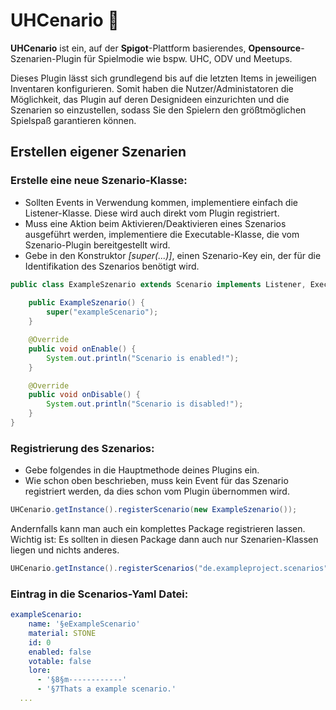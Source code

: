 # UHCenario 👾

<b>UHCenario</b> ist ein, auf der <b>Spigot</b>-Plattform basierendes, <b>Opensource</b>-Szenarien-Plugin für Spielmodie wie bspw. UHC, ODV und Meetups.

Dieses Plugin lässt sich grundlegend bis auf die letzten Items in jeweiligen Inventaren konfigurieren.
Somit haben die Nutzer/Administatoren die Möglichkeit, das Plugin auf deren Designideen einzurichten und die Szenarien so einzustellen,
sodass Sie den Spielern den größtmöglichen Spielspaß garantieren können.

## Erstellen eigener Szenarien

### Erstelle eine neue Szenario-Klasse:
- Sollten Events in Verwendung kommen, implementiere einfach die Listener-Klasse.
  Diese wird auch direkt vom Plugin registriert.
- Muss eine Aktion beim Aktivieren/Deaktivieren eines Szenarios ausgeführt werden, implementiere die Executable-Klasse,
  die vom Szenario-Plugin bereitgestellt wird.
- Gebe in den Konstruktor _[super(...)]_, einen Szenario-Key ein, der für die Identifikation des Szenarios benötigt wird.
```java
public class ExampleSzenario extends Scenario implements Listener, Executable {
    
    public ExampleSzenario() {
        super("exampleScenario");
    }

    @Override
    public void onEnable() {
        System.out.println("Scenario is enabled!");
    }

    @Override
    public void onDisable() {
        System.out.println("Scenario is disabled!");
    }
}
```
### Registrierung des Szenarios:
- Gebe folgendes in die Hauptmethode deines Plugins ein.
- Wie schon oben beschrieben, muss kein Event für das Szenario registriert werden, da dies schon vom Plugin übernommen wird.
```java
UHCenario.getInstance().registerScenario(new ExampleSzenario());
```

Andernfalls kann man auch ein komplettes Package registrieren lassen.<br>
Wichtig ist: Es sollten in diesen Package dann auch nur Szenarien-Klassen liegen und nichts anderes. 
```java
UHCenario.getInstance().registerScenarios("de.exampleproject.scenarios");
```


### Eintrag in die Scenarios-Yaml Datei:
```yaml
exampleScenario:
    name: '§eExampleScenario'
    material: STONE
    id: 0
    enabled: false
    votable: false
    lore:
      - '§8§m------------'
      - '§7Thats a example scenario.'
  ...
```
